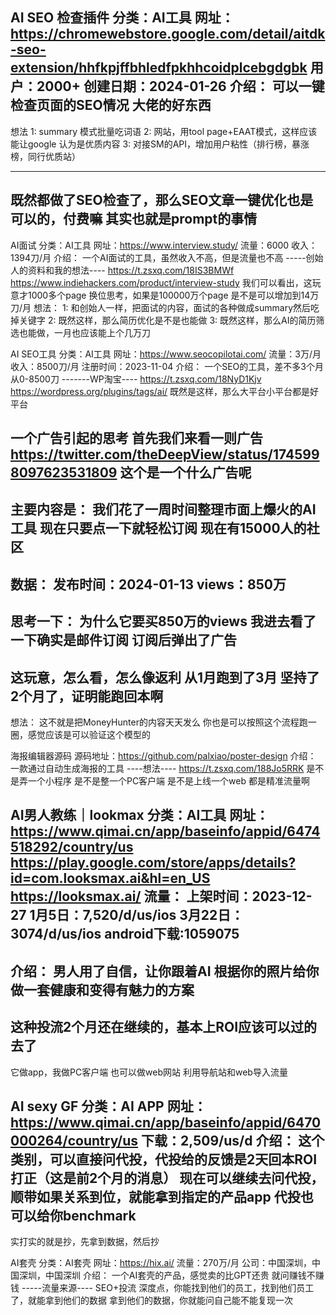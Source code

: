 AI SEO 检查插件
分类：AI工具
网址：https://chromewebstore.google.com/detail/aitdk-seo-extension/hhfkpjffbhledfpkhhcoidplcebgdgbk
用户：2000+
创建日期：2024-01-26
介绍：
可以一键检查页面的SEO情况
大佬的好东西
---------------------
想法
1: summary 模式批量吃词语
2: 网站，用tool page+EAAT模式，这样应该能让google 认为是优质内容
3: 对接SM的API，增加用户粘性（排行榜，暴涨榜，同行优质站）

------------------------------------------------
既然都做了SEO检查了，那么SEO文章一键优化也是可以的，付费嘛
其实也就是prompt的事情
-------------------------------------------------

AI面试
分类：AI工具
网址：https://www.interview.study/
流量：6000
收入：1394刀/月
介绍：
一个AI面试的工具，虽然收入不高，但是流量也不高
-----创始人的资料和我的想法----
https://t.zsxq.com/18IS3BMWf
https://www.indiehackers.com/product/interview-study
我们可以看出，这玩意才1000多个page
换位思考，如果是100000万个page 是不是可以增加到14万刀/月
想法：
1: 和创始人一样，把面试的内容，面试的各种做成summary然后吃掉关键字
2: 既然这样，那么简历优化是不是也能做
3: 既然这样，那么AI的简历筛选也能做，一月也应该能上个几万刀


AI SEO工具
分类：AI工具
网址：https://www.seocopilotai.com/
流量：3万/月
收入：8500刀/月
注册时间：2023-11-04
介绍：
一个SEO的工具，差不多3个月从0-8500刀
-------WP淘宝----
https://t.zsxq.com/18NyD1Kjv
https://wordpress.org/plugins/tags/ai/
既然是这样，那么大平台小平台都是好平台


一个广告引起的思考
首先我们来看一则广告
https://twitter.com/theDeepView/status/1745998097623531809
这个是一个什么广告呢
---------------------------------
主要内容是：
我们花了一周时间整理市面上爆火的AI工具
现在只要点一下就轻松订阅
现在有15000人的社区
----------------------------------
数据：
发布时间：2024-01-13
views：850万
-----------------------------------
思考一下：
为什么它要买850万的views
我进去看了一下确实是邮件订阅
订阅后弹出了广告
-----------------------------------
这玩意，怎么看，怎么像返利
从1月跑到了3月
坚持了2个月了，证明能跑回本啊
-----------------------------------
想法：
这不就是把MoneyHunter的内容天天发么
你也是可以按照这个流程跑一圈，感觉应该是可以验证这个模型的


海报编辑器源码
源码地址：https://github.com/palxiao/poster-design
介绍：
一款通过自动生成海报的工具
----想法----
https://t.zsxq.com/188Jo5RRK
是不是弄一个小程序
是不是整一个PC客户端
是不是上线一个web
都是精准流量啊


AI男人教练｜lookmax
分类：AI工具
网址：
https://www.qimai.cn/app/baseinfo/appid/6474518292/country/us
https://play.google.com/store/apps/details?id=com.looksmax.ai&hl=en_US
https://looksmax.ai/
流量：
上架时间：2023-12-27
1月5日：7,520/d/us/ios
3月22日：3074/d/us/ios
android下载:1059075
--------------------------------
介绍：
男人用了自信，让你跟着AI
根据你的照片给你做一套健康和变得有魅力的方案
------------
这种投流2个月还在继续的，基本上ROI应该可以过的去了
----------
它做app，我做PC客户端
也可以做web网站
利用导航站和web导入流量

AI sexy GF
分类：AI APP
网址：https://www.qimai.cn/app/baseinfo/appid/6470000264/country/us
下载：2,509/us/d
介绍：
这个类别，可以直接问代投，代投给的反馈是2天回本ROI打正（这是前2个月的消息）
现在可以继续去问代投，顺带如果关系到位，就能拿到指定的产品app
代投也可以给你benchmark
----------------------------------------------------
实打实的就是抄，先拿到数据，然后抄


AI套壳
分类：AI套壳
网址：https://hix.ai/
流量：270万/月
公司：中国深圳，中国深圳，中国深圳
介绍：
一个AI套壳的产品，感觉卖的比GPT还贵
就问赚钱不赚钱
-----流量来源----
SEO+投流
深度点，你能找到他们的员工，找到他们员工了，就能拿到他们的数据
拿到他们的数据，你就能问自己能不能复现一次
